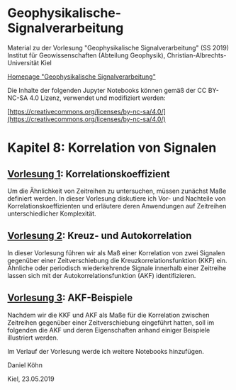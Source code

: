# Geophysikalische-Signalverarbeitung

Material zu der Vorlesung "Geophysikalische Signalverarbeitung" (SS 2019)
Institut für Geowissenschaften (Abteilung Geophysik), Christian-Albrechts-Universität Kiel

[Homepage "Geophysikalische Signalverarbeitung"](https://danielkoehnsite.wordpress.com/blog/geophysikalische-signalverarbeitung/)

Die Inhalte der folgenden Jupyter Notebooks können gemäß der CC BY-NC-SA 4.0 Lizenz, verwendet und modifiziert werden:

[https://creativecommons.org/licenses/by-nc-sa/4.0/](https://creativecommons.org/licenses/by-nc-sa/4.0/)

# Kapitel 8: Korrelation von Signalen

## [Vorlesung 1](http://nbviewer.ipython.org/urls/github.com/daniel-koehn/Geophysikalische-Signalverarbeitung/tree/master/1_Korrelation_corr_coeff.ipynb): Korrelationskoeffizient

Um die Ähnlichkeit von Zeitreihen zu untersuchen, müssen zunächst Maße definiert werden. In dieser Vorlesung diskutiere ich Vor- und Nachteile von Korrelationskoeffizienten und erläutere deren Anwendungen auf 
Zeitreihen unterschiedlicher Komplexität.

## [Vorlesung 2](http://nbviewer.ipython.org/urls/github.com/daniel-koehn/Geophysikalische-Signalverarbeitung/tree/master/2_Korrelation_KKF_AKF.ipynb): Kreuz- und Autokorrelation

In dieser Vorlesung führen wir als Maß einer Korrelation von zwei Signalen gegenüber einer Zeitverschiebung die Kreuzkorrelationsfunktion (KKF) ein. Ähnliche oder periodisch wiederkehrende Signale innerhalb 
einer Zeitreihe lassen sich mit der Autokorrelationsfunktion (AKF) identifizieren.

## [Vorlesung 3](http://nbviewer.ipython.org/urls/github.com/daniel-koehn/Geophysikalische-Signalverarbeitung/tree/master/3_Korrelation_AKF_Beispiele.ipynb): AKF-Beispiele

Nachdem wir die KKF und AKF als Maße für die Korrelation zwischen Zeitreihen gegenüber einer Zeitverschiebung eingeführt hatten, soll im folgenden die AKF und deren Eigenschaften anhand einiger Beispiele 
illustriert werden.

Im Verlauf der Vorlesung werde ich weitere Notebooks hinzufügen.

Daniel Köhn

Kiel, 23.05.2019

